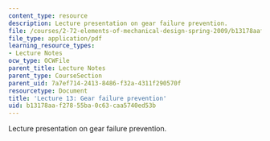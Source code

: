 ```yaml
---
content_type: resource
description: Lecture presentation on gear failure prevention.
file: /courses/2-72-elements-of-mechanical-design-spring-2009/b13178aaf27855ba0c63caa5740ed53b_MIT2_72s09_lec13.pdf
file_type: application/pdf
learning_resource_types:
- Lecture Notes
ocw_type: OCWFile
parent_title: Lecture Notes
parent_type: CourseSection
parent_uid: 7a7ef714-2413-8486-f32a-4311f290570f
resourcetype: Document
title: 'Lecture 13: Gear failure prevention'
uid: b13178aa-f278-55ba-0c63-caa5740ed53b
---
```

Lecture presentation on gear failure prevention.

